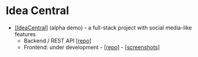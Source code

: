 # Idea Central

- [[IdeaCentral]](https://ideacentral.netlify.app/) (alpha demo) - a full-stack project with social media-like features
  - Backend / REST API [[repo]](https://github.com/d-0-t/ideacentral-backend-api)
  - Frontend: under development - [[repo]](https://github.com/d-0-t/ideacentral-frontend) - [[screenshots]](https://imgur.com/a/o56KUaa)
